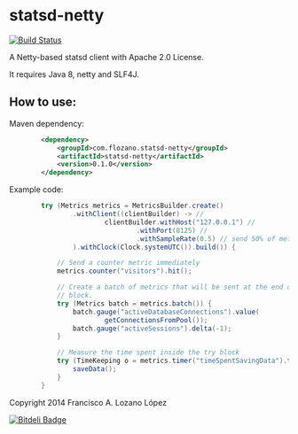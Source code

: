 statsd-netty
============
[![Build Status](https://secure.travis-ci.org/flozano/statsd-netty.svg?branch=master)](https://travis-ci.org/flozano/statsd-netty)

A Netty-based statsd client with Apache 2.0 License.

It requires Java 8, netty and SLF4J.

How to use:
----------
Maven dependency:
```xml
		<dependency>
			<groupId>com.flozano.statsd-netty</groupId>
			<artifactId>statsd-netty</artifactId>
			<version>0.1.0</version>
		</dependency>
```


Example code:

```java
		try (Metrics metrics = MetricsBuilder.create()
				.withClient((clientBuilder) -> //
						clientBuilder.withHost("127.0.0.1") //
								.withPort(8125) //
								.withSampleRate(0.5) // send 50% of metrics only
				).withClock(Clock.systemUTC()).build()) {

			// Send a counter metric immediately
			metrics.counter("visitors").hit();

			// Create a batch of metrics that will be sent at the end of the try
			// block.
			try (Metrics batch = metrics.batch()) {
				batch.gauge("activeDatabaseConnections").value(
						getConnectionsFromPool());
				batch.gauge("activeSessions").delta(-1);
			}

			// Measure the time spent inside the try block
			try (TimeKeeping o = metrics.timer("timeSpentSavingData").time()) {
				saveData();
			}
		}
```



Copyright 2014 Francisco A. Lozano López


[![Bitdeli Badge](https://d2weczhvl823v0.cloudfront.net/flozano/statsd-netty/trend.png)](https://bitdeli.com/free "Bitdeli Badge")

